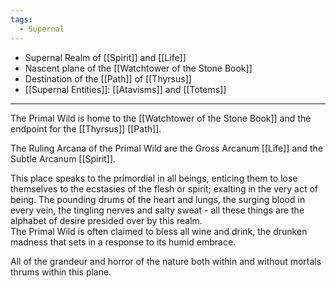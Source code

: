 ```yaml
---
tags:
  - Supernal
---
```

- Supernal Realm of [[Spirit]] and [[Life]]
- Nascent plane of the [[Watchtower of the Stone Book]]
- Destination of the [[Path]] of [[Thyrsus]]
- [[Supernal Entities]]: [[Atavisms]] and [[Totems]]

---

The Primal Wild is home to the [[Watchtower of the Stone Book]] and the endpoint for the [[Thyrsus]] [[Path]].

The Ruling Arcana of the Primal Wild are the Gross Arcanum [[Life]] and the Subtle Arcanum [[Spirit]].

This place speaks to the primordial in all beings, enticing them to lose themselves to the ecstasies of the flesh or spirit; exalting in the very act of being. The pounding drums of the heart and lungs, the surging blood in every vein, the tingling nerves and salty sweat - all these things are the alphabet of desire presided over by this realm. \
The Primal Wild is often claimed to bless all wine and drink, the drunken madness that sets in a response to its humid embrace.

All of the grandeur and horror of the nature both within and without mortals thrums within this plane.

